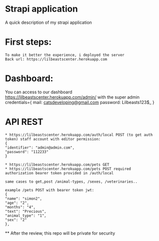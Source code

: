 # Strapi application

A quick description of my strapi application

# First steps: 
    To make it better the experience, i deployed the server 
    Back url: https://lilbeastscenter.herokuapp.com

# Dashboard:
You can access to our dashboard https://lilbeastscenter.herokuapp.com/admin/ with the super admin credentials={
    mail: catsdeveloping@gmail.com
    password: Lilbeasts123$_
}

# API REST
    * https://lilbeastscenter.herokuapp.com/auth/local POST (to get auth token) staff account with editor permission:
    {
    "identifier": "admin@admin.com",
    "password": "112233"
    }

    * https://lilbeastscenter.herokuapp.com/pets GET
    * https://lilbeastscenter.herokuapp.com/pets POST required authorization bearer token provided in /auth/local

    same cases to get,post /animal-types, /sexes, /veterinaries..

    example /pets POST with bearer token jwt: 
    {
    "name": "simon2",
    "age": "2",
    "months": "4",
    "text": "Precious",
    "animal_type": "1",
    "sex": "2"
    },


** After the review, this repo will be private for security
    